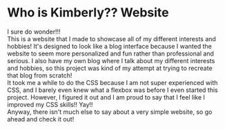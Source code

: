 <h1>Who is Kimberly?? Website</h1>
I sure do wonder!!!
<br>
This is a website that I made to showcase all of my different interests and hobbies! It's designed to look like a blog interface because I wanted the website to seem more personalized and fun rather than professional and serious. I also have my own blog where I talk about my different interests and hobbies, so this project was kind of my attempt at trying to recreate that blog from scratch!
<br>
It took me a while to do the CSS because I am not super experienced with CSS, and I barely even knew what a flexbox was before I even started this project. However, I figured it out and I am proud to say that I feel like I improved my CSS skills!! Yay!!
<br>
Anyway, there isn't much else to say about a very simple website, so go ahead and check it out!
